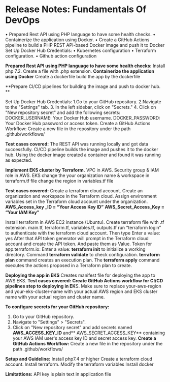 # Release Notes: Fundamentals Of DevOps
•	Prepared Rest API using PHP language to have some health checks.
•	Containerize the application using Docker.
•	Create a GitHub Actions pipeline to build a PHP REST API-based Docker image and push it to Docker Set Up Docker Hub Credentials:
•	Kubernetes configuration
•	Terraform configuration.
•	Github action configuration

**Prepared Rest API using PHP language to have some health checks:**
Install php 7.2.
Create a file with .php extension.
**Containerize the application using Docker**
Create a dockerfile 
build the app by the dockerfile

**Prepare CI/CD pipelines for building the image and push to docker hub. **

Set Up Docker Hub Credentials:
1.Go to your GitHub repository.
2.Navigate to the "Settings" tab.
3. In the left sidebar, click on "Secrets."
4. Click on "New repository secret" and add the following secrets:
DOCKER_USERNAME: Your Docker Hub username.
DOCKER_PASSWORD: Your Docker Hub password or access token.
Create a GitHub Actions Workflow:
Create a new file in the repository under the path .github/workflows/

**Test cases covered:**
The REST API was running locally and got data successfully.
CI/CD pipeline builds the image and pushes it to the docker hub.
Using the docker image created a container and found it was running as expected.

**Implement EKS cluster by Terraform.**
VPC in AWS.
Security group & IAM role in AWS.
EKS
change the your organization name & workspace in terraform.tf file 
change the region in variables.tf file

**Test cases covered:**
Create a terraform cloud account.
Create an organization and workspace in the Terraform cloud.
Assign environment variables set in the Terraform cloud account under the organization.
**AWS_Access_key _ID = “Your Access Key ID”**
**AWS_Secret_Access_Key =  “Your IAM Key”**

Install terraform in AWS EC2 instance (Ubuntu).
Create terraform file with .tf extension.
main.tf, terraform.tf, variables.tf, outputs.tf
run “terraform login” to authenticate with the terraform cloud account. Then type 
Enter a value: yes
After that API token generator will prompt in the Terraform cloud account and create the API token. And paste them as Value.
Token for app.terraform.io:
  Enter a value:
**terraform init** to initialize a working directory.
Command **terraform validate** to check configuration.
**terraform plan** command creates an execution plan.
The **terraform apply** command executes the actions proposed in a Terraform plan to create.

**Deploying the app in EKS**
Creates manifest file for deploying the app to AWS EKS.
**Test cases covered:**
**Create GitHub Actions workflow for CI/CD pipelines step to deploying in EK**S.
Make sure to replace your-aws-region and your-eks-cluster-name with your actual AWS region and EKS cluster name with your actual region and cluster name.

**To configure secrets for your GitHub repository:**

1. Go to your GitHub repository.
2. Navigate to "Settings" > "Secrets".
3. Click on "New repository secret" and add secrets named **AWS_ACCESS_KEY_ID** and** AWS_SECRET_ACCESS_KEY** containing your AWS IAM user's access key ID and secret access key.
**Create a GitHub Actions Workflow:**
Create a new file in the repository under the path .github/workflows/

**Setup and Guideline:**
Install php7.4 or higher
Create a terraform cloud account.
Install terraform.
Modify the terraform variables 
Install docker 

**Limitattions:**
API key is plain text in application file
